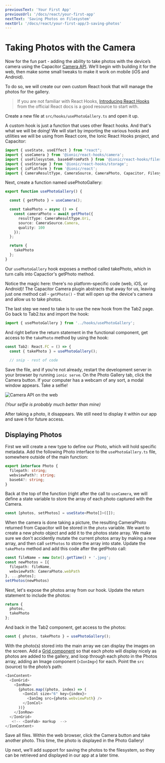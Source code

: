 ```yaml
---
previousText: 'Your First App'
previousUrl: '/docs/react/your-first-app'
nextText: 'Saving Photos on Filesystem'
nextUrl: '/docs/react/your-first-app/3-saving-photos'
---
```


# Taking Photos with the Camera

Now for the fun part - adding the ability to take photos with the device’s camera using the Capacitor [Camera API](https://capacitor.ionicframework.com/docs/apis/camera). We’ll begin with building it for the web, then make some small tweaks to make it work on mobile (iOS and Android).

To do so, we will create our own custom React hook that will manage the photos for the gallery.

> If you are not familiar with React Hooks, [Introducing React Hooks](https://reactjs.org/docs/hooks-intro.html) from the official React docs is a good resource to start with.

Create a new file at `src/hooks/usePhotoGallery.ts` and open it up.

A custom hook is just a function that uses other React hooks. And that's what we will be doing! We will start by importing the various hooks and utilities we will be using from React core, the Ionic React Hooks project, and Capacitor:

```typescript
import { useState, useEffect } from "react";
import { useCamera } from '@ionic/react-hooks/camera';
import { useFilesystem, base64FromPath } from '@ionic/react-hooks/filesystem';
import { useStorage } from '@ionic/react-hooks/storage';
import { isPlatform } from '@ionic/react';
import { CameraResultType, CameraSource, CameraPhoto, Capacitor, FilesystemDirectory } from "@capacitor/core";
```
Next, create a function named usePhotoGallery:

```typescript
export function usePhotoGallery() {

  const { getPhoto } = useCamera();

  const takePhoto = async () => {
    const cameraPhoto = await getPhoto({
      resultType: CameraResultType.Uri,
      source: CameraSource.Camera,
      quality: 100
    });
  };

  return {
    takePhoto
  };
}
```

Our `usePhotoGallery` hook exposes a method called takePhoto, which in turn calls into Capactior's getPhoto method.

Notice the magic here: there's no platform-specific code (web, iOS, or Android)! The Capacitor Camera plugin abstracts that away for us, leaving just one method call - `getPhoto()` - that will open up the device's camera and allow us to take photos. 

The last step we need to take is to use the new hook from the Tab2 page. Go back to Tab2.tsx and import the hook:

```typescript
import { usePhotoGallery } from '../hooks/usePhotoGallery';
```

And right before the return statement in the functional component, get access to the `takePhoto` method by using the hook:

```typescript
const Tab2: React.FC = () => {
  const { takePhoto } = usePhotoGallery();
  
  // snip - rest of code
```

Save the file, and if you’re not already, restart the development server in your browser by running `ionic serve`. On the Photo Gallery tab, click the Camera button. If your computer has a webcam of any sort, a modal window appears. Take a selfie!

![Camera API on the web](/docs/assets/img/guides/first-app-cap-ng/camera-web.png)

_(Your selfie is probably much better than mine)_

After taking a photo, it disappears. We still need to display it within our app and save it for future access.

## Displaying Photos

First we will create a new type to define our Photo, which will hold specific metadata. Add the following Photo interface to the `usePhotoGallery.ts` file, somewhere outside of the main function:

```typescript
export interface Photo {
  filepath: string;
  webviewPath?: string;
  base64?: string;
}
```

Back at the top of the function (right after the call to `useCamera`, we will define a state variable to store the array of each photo captured with the Camera. 

```typescript
const [photos, setPhotos] = useState<Photo[]>([]);
```

When the camera is done taking a picture, the resulting CameraPhoto returned from Capacitor will be stored in the `photo` variable. We want to create a new photo object and add it to the photos state array. We make sure we don't accidently mutate the current photos array by making a new array, and then call `setPhotos` to store the array into state. Update the `takePhoto` method and add this code after the getPhoto call:

```typescript
const fileName = new Date().getTime() + '.jpeg';
const newPhotos = [{
  filepath: fileName,
  webviewPath: CameraPhoto.webPath
}, ...photos];
setPhotos(newPhotos)
```

Next, let's expose the photos array from our hook. Update the return statement to include the photos:

```typescript
return {
  photos,
  takePhoto
};
```

And back in the Tab2 component, get access to the photos:

```typescript
const { photos, takePhoto } = usePhotoGallery();
```

With the photo(s) stored into the main array we can display the images on the screen. Add a [Grid component](https://ionicframework.com/docs/api/grid) so that each photo will display nicely as photos are added to the gallery, and loop through each photo in the Photos array, adding an Image component (`<IonImg>`) for each. Point the `src` (source) to the photo’s path:

```typescript
<IonContent>
  <IonGrid>
    <IonRow>
      {photos.map((photo, index) => (
        <IonCol size="6" key={index}>
          <IonImg src={photo.webviewPath} />
        </IonCol>
      ))}
    </IonRow>
  </IonGrid>
   <!-- <IonFab> markup  -->
</IonContent>
```

Save all files. Within the web browser, click the Camera button and take another photo. This time, the photo is displayed in the Photo Gallery! 

Up next, we’ll add support for saving the photos to the filesystem, so they can be retrieved and displayed in our app at a later time.
